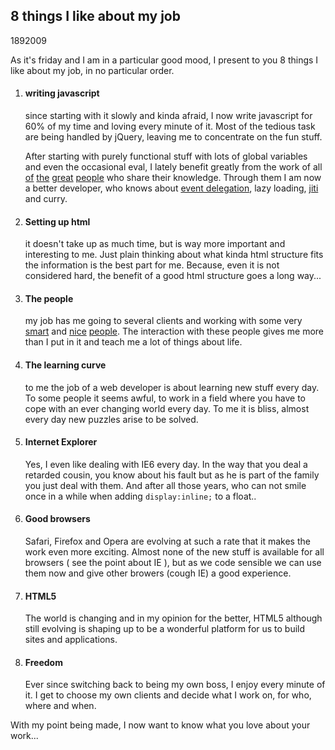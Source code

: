 <article><h1>8 things I like about my job</h1><time><span class="day">18</span><span class="month">9</span><span class="year">2009</span></time><p>As it's friday and I am in a particular good mood,  I present to you 8 things I like about my job, in no particular order.</p><ol><li><h4>writing javascript</h4><p>since starting with it slowly and kinda afraid, I now write javascript for 60% of my time and loving every minute of it. Most of the tedious task are being handled by jQuery, leaving me to concentrate on the fun stuff.</p><p>After starting with purely functional stuff with lots of global variables and even the occasional eval, I lately benefit greatly from the work of all <a href="http://ejohn.org">of</a> <a href="http://kryogenix.org/days/">the</a> <a href="http://quirksmode.org">great</a> <a href="http://www.wait-till-i.com/">people</a> who share their knowledge. Through them I am now a better developer, who knows about <a href="http://www.wnas.nl/hidden-advantage-of-event-delegation">event delegation</a>, lazy loading, <a href="http://www.wnas.nl/jiti">jiti</a> and curry.</a></p></li><li><h4>Setting up html</h4><p>it doesn't take up as much time, but is way more important and interesting to me. Just plain thinking about what kinda html structure fits the information is the best part for me. Because, even it is not considered hard, the benefit of a good html structure goes a long way...</p></li><li><h4>The people</h4><p>my job has me going to several clients and working with some very <a href="http://twitter.com/mtrimpe">smart</a> and <a href="http://twitter.com/maartento">nice</a> <a href="http://twitter.com/rcosters">people</a>. The interaction with these people gives me more than I put in it and teach me a lot of things about life.</p></li><li><h4>The learning curve</h4><p>to me the job of a web developer is about learning new stuff every day. To some people it seems awful, to work in a field where you have to cope with an ever changing world every day. To me it is bliss, almost every day new puzzles arise to be solved.</p></li><li><h4>Internet Explorer</h4><p>Yes, I even like dealing with IE6 every day. In the way that you deal a retarded cousin, you know about his fault but as he is part of the family you just deal with them. And after all those years, who can not smile once in a while when adding <code>display:inline;</code> to a float..</p></li><li><h4>Good browsers</h4><p>Safari, Firefox and Opera are evolving at such a rate that it makes the work even more exciting. Almost none of the new stuff is available for all browsers ( see the point about IE ), but as we code sensible we can use them now and give other browers (cough IE) a good experience.</p></li><li><h4>HTML5</h4><p>The world is changing and in my opinion for the better, HTML5 although still evolving is shaping up to be a wonderful platform for us to build sites and applications.</p></li><li><h4>Freedom</h4><p>Ever since switching back to being my own boss, I enjoy every minute of it. I get to choose my own clients and decide what I work on, for who, where and when.</p></li></ol><p>With my point being made, I now want to know what you love about your work...</p></article>